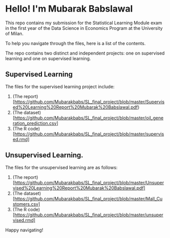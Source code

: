 # Hello! I'm Mubarak Babslawal

This repo contains my submission for the Statistical Learning Module exam in the first year of the Data Science in Economics Program at the University of Milan.

To help you navigate through the files, here is a list of the contents. 

The repo contains two distinct and independent projects: one on supervised learning and one on supervised learning.

## Supervised Learning
The files for the supervised learning project include:
1. (The report)[https://github.com/Mubarakbabs/SL_final_project/blob/master/Supervised%20Learning%20Report%20Mubarak%20Babslawal.pdf)
2. (The dataset)[https://github.com/Mubarakbabs/SL_final_project/blob/master/oil_generation_prediction.csv]
3. (The R code)[https://github.com/Mubarakbabs/SL_final_project/blob/master/supervised.rmd]

## Unsupervised Learning.
The files for the unsupervised learning are as follows:
1. (The report)[https://github.com/Mubarakbabs/SL_final_project/blob/master/Unsupervised%20Learning%20Report%20Mubarak%20Babslawal.pdf]
2. (The dataset)[https://github.com/Mubarakbabs/SL_final_project/blob/master/Mall_Customers.csv]
3. (The R code)[https://github.com/Mubarakbabs/SL_final_project/blob/master/unsupervised.rmd]

Happy navigating!
